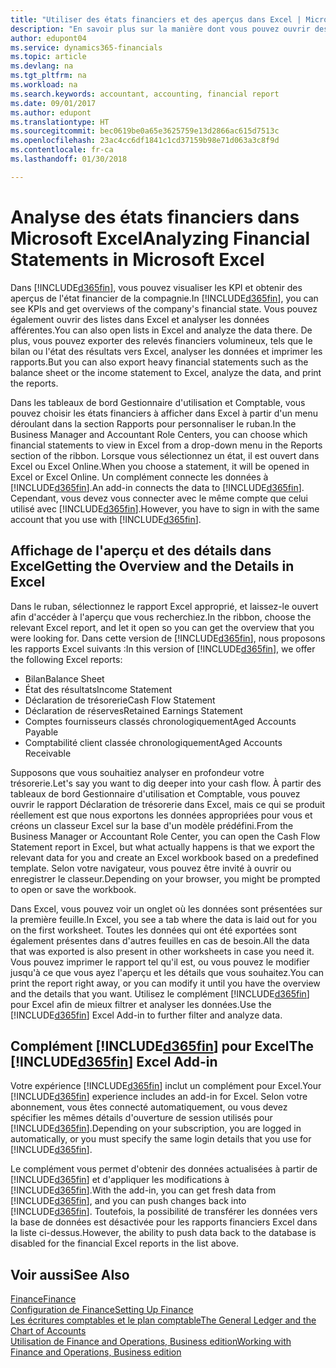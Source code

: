 ```yaml
---
title: "Utiliser des états financiers et des aperçus dans Excel | Microsoft Docs"
description: "En savoir plus sur la manière dont vous pouvez ouvrir des états financiers dans Microsoft Excel à partir de Finance and Operations, Business edition pour une meilleure analyse."
author: edupont04
ms.service: dynamics365-financials
ms.topic: article
ms.devlang: na
ms.tgt_pltfrm: na
ms.workload: na
ms.search.keywords: accountant, accounting, financial report
ms.date: 09/01/2017
ms.author: edupont
ms.translationtype: HT
ms.sourcegitcommit: bec0619be0a65e3625759e13d2866ac615d7513c
ms.openlocfilehash: 23ac4cc6df1841c1cd37159b98e71d063a3c8f9d
ms.contentlocale: fr-ca
ms.lasthandoff: 01/30/2018

---
```

# <a name="analyzing-financial-statements-in-microsoft-excel"></a><span data-ttu-id="ab2f4-103">Analyse des états financiers dans Microsoft Excel</span><span class="sxs-lookup"><span data-stu-id="ab2f4-103">Analyzing Financial Statements in Microsoft Excel</span></span>
<span data-ttu-id="ab2f4-104">Dans [!INCLUDE[d365fin](includes/d365fin_md.md)], vous pouvez visualiser les KPI et obtenir des aperçus de l'état financier de la compagnie.</span><span class="sxs-lookup"><span data-stu-id="ab2f4-104">In [!INCLUDE[d365fin](includes/d365fin_md.md)], you can see KPIs and get overviews of the company's financial state.</span></span> <span data-ttu-id="ab2f4-105">Vous pouvez également ouvrir des listes dans Excel et analyser les données afférentes.</span><span class="sxs-lookup"><span data-stu-id="ab2f4-105">You can also open lists in Excel and analyze the data there.</span></span> <span data-ttu-id="ab2f4-106">De plus, vous pouvez exporter des relevés financiers volumineux, tels que le bilan ou l'état des résultats vers Excel, analyser les données et imprimer les rapports.</span><span class="sxs-lookup"><span data-stu-id="ab2f4-106">But you can also export heavy financial statements such as the balance sheet or the income statement to Excel, analyze the data, and print the reports.</span></span>  

<span data-ttu-id="ab2f4-107">Dans les tableaux de bord Gestionnaire d'utilisation et Comptable, vous pouvez choisir les états financiers à afficher dans Excel à partir d'un menu déroulant dans la section Rapports pour personnaliser le ruban.</span><span class="sxs-lookup"><span data-stu-id="ab2f4-107">In the Business Manager and Accountant Role Centers, you can choose which financial statements to view in Excel from a drop-down menu in the Reports section of the ribbon.</span></span> <span data-ttu-id="ab2f4-108">Lorsque vous sélectionnez un état, il est ouvert dans Excel ou Excel Online.</span><span class="sxs-lookup"><span data-stu-id="ab2f4-108">When you choose a statement, it will be opened in Excel or Excel Online.</span></span> <span data-ttu-id="ab2f4-109">Un complément connecte les données à [!INCLUDE[d365fin](includes/d365fin_md.md)].</span><span class="sxs-lookup"><span data-stu-id="ab2f4-109">An add-in connects the data to [!INCLUDE[d365fin](includes/d365fin_md.md)].</span></span> <span data-ttu-id="ab2f4-110">Cependant, vous devez vous connecter avec le même compte que celui utilisé avec [!INCLUDE[d365fin](includes/d365fin_md.md)].</span><span class="sxs-lookup"><span data-stu-id="ab2f4-110">However, you have to sign in with the same account that you use with [!INCLUDE[d365fin](includes/d365fin_md.md)].</span></span>  

## <a name="getting-the-overview-and-the-details-in-excel"></a><span data-ttu-id="ab2f4-111">Affichage de l'aperçu et des détails dans Excel</span><span class="sxs-lookup"><span data-stu-id="ab2f4-111">Getting the Overview and the Details in Excel</span></span>
<span data-ttu-id="ab2f4-112">Dans le ruban, sélectionnez le rapport Excel approprié, et laissez-le ouvert afin d'accéder à l'aperçu que vous recherchiez.</span><span class="sxs-lookup"><span data-stu-id="ab2f4-112">In the ribbon, choose the relevant Excel report, and let it open so you can get the overview that you were looking for.</span></span> <span data-ttu-id="ab2f4-113">Dans cette version de [!INCLUDE[d365fin](includes/d365fin_md.md)], nous proposons les rapports Excel suivants :</span><span class="sxs-lookup"><span data-stu-id="ab2f4-113">In this version of [!INCLUDE[d365fin](includes/d365fin_md.md)], we offer the following Excel reports:</span></span>

- <span data-ttu-id="ab2f4-114">Bilan</span><span class="sxs-lookup"><span data-stu-id="ab2f4-114">Balance Sheet</span></span>  
- <span data-ttu-id="ab2f4-115">État des résultats</span><span class="sxs-lookup"><span data-stu-id="ab2f4-115">Income Statement</span></span>  
- <span data-ttu-id="ab2f4-116">Déclaration de trésorerie</span><span class="sxs-lookup"><span data-stu-id="ab2f4-116">Cash Flow Statement</span></span>  
- <span data-ttu-id="ab2f4-117">Déclaration de réserves</span><span class="sxs-lookup"><span data-stu-id="ab2f4-117">Retained Earnings Statement</span></span>  
- <span data-ttu-id="ab2f4-118">Comptes fournisseurs classés chronologiquement</span><span class="sxs-lookup"><span data-stu-id="ab2f4-118">Aged Accounts Payable</span></span>  
- <span data-ttu-id="ab2f4-119">Comptabilité client classée chronologiquement</span><span class="sxs-lookup"><span data-stu-id="ab2f4-119">Aged Accounts Receivable</span></span>  

<span data-ttu-id="ab2f4-120">Supposons que vous souhaitiez analyser en profondeur votre trésorerie.</span><span class="sxs-lookup"><span data-stu-id="ab2f4-120">Let's say you want to dig deeper into your cash flow.</span></span> <span data-ttu-id="ab2f4-121">À partir des tableaux de bord Gestionnaire d'utilisation et Comptable, vous pouvez ouvrir le rapport Déclaration de trésorerie dans Excel, mais ce qui se produit réellement est que nous exportons les données appropriées pour vous et créons un classeur Excel sur la base d'un modèle prédéfini.</span><span class="sxs-lookup"><span data-stu-id="ab2f4-121">From the Business Manager or Accountant Role Center, you can open the Cash Flow Statement report in Excel, but what actually happens is that we export the relevant data for you and create an Excel workbook based on a predefined template.</span></span> <span data-ttu-id="ab2f4-122">Selon votre navigateur, vous pouvez être invité à ouvrir ou enregistrer le classeur.</span><span class="sxs-lookup"><span data-stu-id="ab2f4-122">Depending on your browser, you might be prompted to open or save the workbook.</span></span>  

<span data-ttu-id="ab2f4-123">Dans Excel, vous pouvez voir un onglet où les données sont présentées sur la première feuille.</span><span class="sxs-lookup"><span data-stu-id="ab2f4-123">In Excel, you see a tab where the data is laid out for you on the first worksheet.</span></span> <span data-ttu-id="ab2f4-124">Toutes les données qui ont été exportées sont également présentes dans d'autres feuilles en cas de besoin.</span><span class="sxs-lookup"><span data-stu-id="ab2f4-124">All the data that was exported is also present in other worksheets in case you need it.</span></span> <span data-ttu-id="ab2f4-125">Vous pouvez imprimer le rapport tel qu'il est, ou vous pouvez le modifier jusqu'à ce que vous ayez l'aperçu et les détails que vous souhaitez.</span><span class="sxs-lookup"><span data-stu-id="ab2f4-125">You can print the report right away, or you can modify it until you have the overview and the details that you want.</span></span> <span data-ttu-id="ab2f4-126">Utilisez le complément [!INCLUDE[d365fin](includes/d365fin_md.md)] pour Excel afin de mieux filtrer et analyser les données.</span><span class="sxs-lookup"><span data-stu-id="ab2f4-126">Use the [!INCLUDE[d365fin](includes/d365fin_md.md)] Excel Add-in to further filter and analyze data.</span></span>  

## <a name="the-included365finincludesd365finmdmd-excel-add-in"></a><span data-ttu-id="ab2f4-127">Complément [!INCLUDE[d365fin](includes/d365fin_md.md)] pour Excel</span><span class="sxs-lookup"><span data-stu-id="ab2f4-127">The [!INCLUDE[d365fin](includes/d365fin_md.md)] Excel Add-in</span></span>
<span data-ttu-id="ab2f4-128">Votre expérience [!INCLUDE[d365fin](includes/d365fin_md.md)] inclut un complément pour Excel.</span><span class="sxs-lookup"><span data-stu-id="ab2f4-128">Your [!INCLUDE[d365fin](includes/d365fin_md.md)] experience includes an add-in for Excel.</span></span> <span data-ttu-id="ab2f4-129">Selon votre abonnement, vous êtes connecté automatiquement, ou vous devez spécifier les mêmes détails d'ouverture de session utilisés pour [!INCLUDE[d365fin](includes/d365fin_md.md)].</span><span class="sxs-lookup"><span data-stu-id="ab2f4-129">Depending on your subscription, you are logged in automatically, or you must specify the same login details that you use for [!INCLUDE[d365fin](includes/d365fin_md.md)].</span></span>  

<span data-ttu-id="ab2f4-130">Le complément vous permet d'obtenir des données actualisées à partir de [!INCLUDE[d365fin](includes/d365fin_md.md)] et d'appliquer les modifications à [!INCLUDE[d365fin](includes/d365fin_md.md)].</span><span class="sxs-lookup"><span data-stu-id="ab2f4-130">With the add-in, you can get fresh data from [!INCLUDE[d365fin](includes/d365fin_md.md)], and you can push changes back into [!INCLUDE[d365fin](includes/d365fin_md.md)].</span></span> <span data-ttu-id="ab2f4-131">Toutefois, la possibilité de transférer les données vers la base de données est désactivée pour les rapports financiers Excel dans la liste ci-dessus.</span><span class="sxs-lookup"><span data-stu-id="ab2f4-131">However, the ability to push data back to the database is disabled for the financial Excel reports in the list above.</span></span>  

## <a name="see-also"></a><span data-ttu-id="ab2f4-132">Voir aussi</span><span class="sxs-lookup"><span data-stu-id="ab2f4-132">See Also</span></span>
[<span data-ttu-id="ab2f4-133">Finance</span><span class="sxs-lookup"><span data-stu-id="ab2f4-133">Finance</span></span>](finance.md)  
[<span data-ttu-id="ab2f4-134">Configuration de Finance</span><span class="sxs-lookup"><span data-stu-id="ab2f4-134">Setting Up Finance</span></span>](finance-setup-finance.md)  
[<span data-ttu-id="ab2f4-135">Les écritures comptables et le plan comptable</span><span class="sxs-lookup"><span data-stu-id="ab2f4-135">The General Ledger and the Chart of Accounts</span></span>](finance-general-ledger.md)  
[<span data-ttu-id="ab2f4-136">Utilisation de Finance and Operations, Business edition</span><span class="sxs-lookup"><span data-stu-id="ab2f4-136">Working with Finance and Operations, Business edition</span></span>](ui-work-product.md)  

